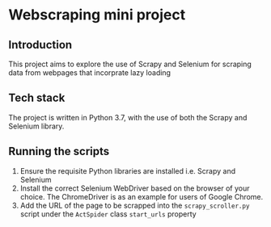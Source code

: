 # Webscraping mini project
## Introduction
This project aims to explore the use of Scrapy and Selenium for scraping data from webpages that incorprate lazy loading 
## Tech stack
The project is written in Python 3.7, with the use of both the Scrapy and Selenium library. 
## Running the scripts
1. Ensure the requisite Python libraries are installed i.e. Scrapy and Selenium
2. Install the correct Selenium WebDriver based on the browser of your choice. The ChromeDriver is as an example for users of Google Chrome.
3. Add the URL of the page to be scrapped into the ```scrapy_scroller.py``` script under the ```ActSpider``` class ```start_urls``` property
